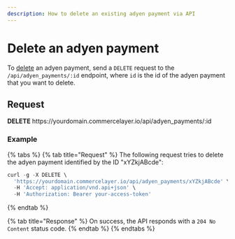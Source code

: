 ```yaml
---
description: How to delete an existing adyen payment via API
---
```


# Delete an adyen payment

To <a href="https://docs.commercelayer.io/developers/deleting-resources" target="_blank">delete</a> an adyen payment, send a `DELETE` request to the `/api/adyen_payments/:id` endpoint, where `id` is the id of the adyen payment that you want to delete.

## Request

**DELETE** https://<i></i>yourdomain.commercelayer.io/api/adyen_payments/:id

### Example

{% tabs %}
{% tab title="Request" %}
The following request tries to delete the adyen payment identified by the ID "xYZkjABcde":

```javascript
curl -g -X DELETE \
  'https://yourdomain.commercelayer.io/api/adyen_payments/xYZkjABcde' \
  -H 'Accept: application/vnd.api+json' \
  -H 'Authorization: Bearer your-access-token'
```
{% endtab %}

{% tab title="Response" %}
On success, the API responds with a `204 No Content` status code.
{% endtab %}
{% endtabs %}

